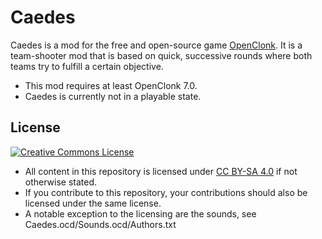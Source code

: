 Caedes
======

Caedes is a mod for the free and open-source game [OpenClonk](http://openclonk.org/).
It is a team-shooter mod that is based on quick, successive rounds where both teams try to fulfill a certain objective.

* This mod requires at least OpenClonk 7.0.
* Caedes is currently not in a playable state.

License
-------
<a rel="license" href="http://creativecommons.org/licenses/by-sa/4.0/"><img alt="Creative Commons License" style="border-width:0" src="http://i.creativecommons.org/l/by-sa/4.0/88x31.png" /></a>
* All content in this repository is licensed under [CC BY-SA 4.0](http://creativecommons.org/licenses/by-sa/4.0/) if not otherwise stated.
* If you contribute to this repository, your contributions should also be licensed under the same license.
* A notable exception to the licensing are the sounds, see Caedes.ocd/Sounds.ocd/Authors.txt
